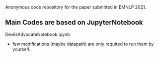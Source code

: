 Anonymous code repository for the paper submitted in EMNLP 2021.

## Main Codes are based on JupyterNotebook
DevilsAdvocateNotebook.ipynb
* few modifications (maybe datapath) are only required to run them by yourself.
